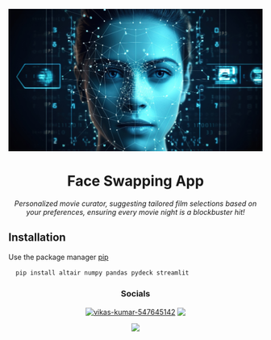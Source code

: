 <p align="center"><img src="https://github.com/pande17827/Face_Swapping_App/blob/main/banner.jpg"></p>

<h1 align="center">Face Swapping App</h1>
<p align="center">
<i>Personalized movie curator, suggesting tailored film selections based on your preferences, ensuring every movie night is a blockbuster hit!</i><br></p>


## Installation

Use the package manager [pip](https://pip.pypa.io/en/stable/)

```bash
  pip install altair numpy pandas pydeck streamlit
```


<h3 align="center">Socials</h3>

<p align="center">
<a href="https://linkedin.com/in/vikas-kumar-547645142" target="blank"><img align="center" src="https://img.shields.io/badge/linkedin-0A66C2?style=for-the-badge&logo=linkedin&logoColor=white" alt="vikas-kumar-547645142" /></a>
<a href="https://twitter.com/pande17827" target="blank"><img align="center" src="https://img.shields.io/badge/twitter-1DA1F2?style=for-the-badge&logo=twitter&logoColor=white"  /></a>
</p>

<p align="center"><img src="https://i.ibb.co/RCq5VXf/Beige-Minimal-Personal-Make-Up-Artist-Logo.png"></p>

